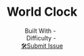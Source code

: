 <h1 align="center">World Clock</h1>



<!-- <div align="center">
  <img src="https://gpx.ge/js/img/raw/1015_carousel.gif" alt="" />
</div> -->

  <div align="center">
    Built With -  <img src="https://img.shields.io/badge/-React-f4cf0c" alt="" />
    <img src="https://img.shields.io/badge/-API-aad742" alt="" />
  
  <br/>
    Difficulty - <img src="https://img.shields.io/badge/%202%20-junior-white?labelColor=aad742" alt="" />
  <br/>
    <!-- <a href="https://carousel-tsotneforester.surge.sh/" target="_blank">🖥️ View Demo</a> -->
    <a href="https://github.com/tsotneforester/JSReact/issues">🛠Submit Issue</a>

  </div>


<!-- https://img.shields.io/badge/-API-aad742 -->
<!-- https://img.shields.io/badge/-Redux-DD5746 -->
<!-- https://img.shields.io/badge/-Styled-A79277 -->

<!-- %201%20-newbie-white?labelColor=6abecd -->
<!-- %202%20-junior-white?labelColor=aad742 -->
<!-- %203%20-intermediate-white?labelColor=f1b604 -->
<!-- %204%20-advanced-white?labelColor=bf4605 -->
<!-- %205%20-guru-white?labelColor=ed2c49 -->

